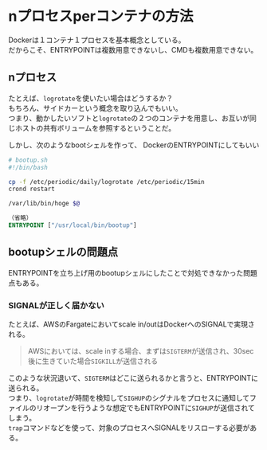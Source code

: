 # nプロセスperコンテナの方法

Dockerは１コンテナ１プロセスを基本概念としている。  
だからこそ、ENTRYPOINTは複数用意できないし、CMDも複数用意できない。

## nプロセス

たとえば、`logrotate`を使いたい場合はどうするか？  
もちろん、サイドカーという概念を取り込んでもいい。  
つまり、動かしたいソフトと`logrotate`の２つのコンテナを用意し、お互いが同じホストの共有ボリュームを参照するということだ。

しかし、次のようなbootシェルを作って、 DockerのENTRYPOINTにしてもいい

```bash
# bootup.sh
#!/bin/bash

cp -f /etc/periodic/daily/logrotate /etc/periodic/15min
crond restart

/var/lib/bin/hoge $@
```

```Dockerfile
（省略）
ENTRYPOINT ["/usr/local/bin/bootup"]

```

## bootupシェルの問題点

ENTRYPOINTを立ち上げ用のbootupシェルにしたことで対処できなかった問題点もある。

### SIGNALが正しく届かない

たとえば、AWSのFargateにおいてscale in/outはDockerへのSIGNALで実現される。

> AWSにおいては、scale inする場合、まずは`SIGTERM`が送信され、30sec後に生きていた場合`SIGKILL`が送信される

このような状況退いて、`SIGTERM`はどこに送られるかと言うと、ENTRYPOINTに送られる。  
つまり、`logrotate`が時間を検知して`SIGHUP`のシグナルをプロセスに通知してファイルのリオープンを行うような想定でもENTRYPOINTに`SIGHUP`が送信されてしまう。  
`trap`コマンドなどを使って、対象のプロセスへSIGNALをリスローする必要がある。
